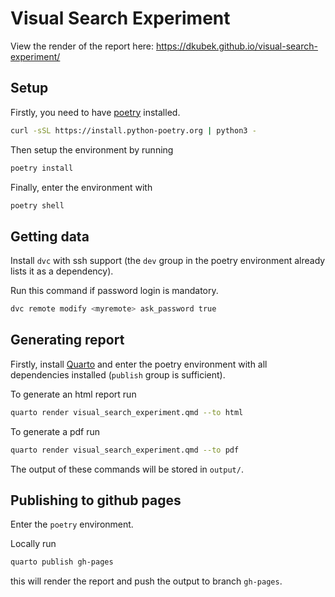 # Visual Search Experiment

View the render of the report here:
https://dkubek.github.io/visual-search-experiment/


## Setup

Firstly, you need to have [poetry](https://python-poetry.org/docs/) installed.
```sh
curl -sSL https://install.python-poetry.org | python3 -
```

Then setup the environment by running
```sh
poetry install
```

Finally, enter the environment with
```sh
poetry shell
```

## Getting data

Install ``dvc`` with ssh support (the ``dev`` group in the poetry environment
already lists it as a dependency).

Run this command if password login is mandatory.
```sh
dvc remote modify <myremote> ask_password true
```

## Generating report

Firstly, install [Quarto](https://quarto.org/docs/get-started/index.html) and
enter the poetry environment with all dependencies installed (``publish`` group
is sufficient).

To generate an html report run
```sh
quarto render visual_search_experiment.qmd --to html
```

To generate a pdf run
```sh
quarto render visual_search_experiment.qmd --to pdf
```

The output of these commands will be stored in ``output/``.

## Publishing to github pages

Enter the ``poetry`` environment.

Locally run
```sh
quarto publish gh-pages
```
this will render the report and push the output to branch ``gh-pages``.
